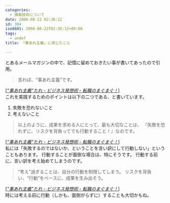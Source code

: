 ```yaml
---
categories:
  - 情報技術について
date: 2008-08-22 02:36:12
id: 304
iso8601: 2008-08-22T02:36:12+09:00
tags:
  - undef
title: 「事あれ主義」に感じたこと

---
```


とあるメールマガジンの中で、記憶に留めておきたい事が書いてあったので引用。
<blockquote cite="http://career.mag2.com/hassou/080529.html" title="&#8220;事あれ主義&#8221;たれ - ビジネス発想術 - 転職のまぐまぐ！" class="blockquote"><p>言わば、&#8220;事あれ主義&#8221;です。</p></blockquote><div class="cite">[<cite><a href="http://career.mag2.com/hassou/080529.html">&#8220;事あれ主義&#8221;たれ - ビジネス発想術 - 転職のまぐまぐ！</a></cite>]</div>
これを実践するためのポイントは以下の二つである、と書いています。
<ol>
<li>失敗を恐れないこと</li>
<li>考えないこと</li>
</ol>
<blockquote cite="http://career.mag2.com/hassou/080529.html" title="&#8220;事あれ主義&#8221;たれ - ビジネス発想術 - 転職のまぐまぐ！" class="blockquote"><p>以上のように、成果を求める人にとって、最も大切なことは、  『失敗を恐れずに、リスクを背負ってでも行動すること！』なのです。</p></blockquote><div class="cite">[<cite><a href="http://career.mag2.com/hassou/080529.html">&#8220;事あれ主義&#8221;たれ - ビジネス発想術 - 転職のまぐまぐ！</a></cite>]</div>
私には「失敗するのではないか、ということを言い訳にして行動しない」ということもあります。
行動することが面倒な場合は、特にそうです。
行動する前に、言い訳を考え始めてしまうのです。
<blockquote cite="http://career.mag2.com/hassou/080529.html" title="&#8220;事あれ主義&#8221;たれ - ビジネス発想術 - 転職のまぐまぐ！" class="blockquote"><p>&#8220;考え&#8221;過ぎることは、自分の行動を制限してしまう。 リスクを背負い、&#8220;行動&#8221;をベースに、成果を生み出そう。</p></blockquote><div class="cite">[<cite><a href="http://career.mag2.com/hassou/080529.html">&#8220;事あれ主義&#8221;たれ - ビジネス発想術 - 転職のまぐまぐ！</a></cite>]</div>
時には考える前に行動（しかも、面倒がらずに）することも大切かもね。
    	